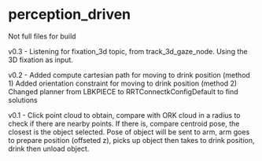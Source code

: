 # perception_driven

Not full files for build

v0.3 - Listening for fixation_3d topic, from track_3d_gaze_node. Using the 3D fixation as input. 

v0.2 - Added compute cartesian path for moving to drink position (method 1)
       Added orientation constraint for moving to drink position (method 2)
       Changed planner from LBKPIECE to RRTConnectkConfigDefault to find solutions

v0.1 - Click point cloud to obtain, compare with ORK cloud in a radius to check if there are nearby points. If there is, compare centroid pose, the closest is the object selected. Pose of object will be sent to arm, arm goes to prepare position (offseted z), picks up object then takes to drink position, drink then unload object.
